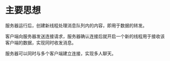 # 主要思想

服务器运行后，创建新线程处理消息队列内的内容，即用于数据的转发。

客户端向服务器发送连接请求，服务器确认连接后就开启一个新的线程用于接收该客户端的数据，实现同时收发消息。

服务器可以同时与多个客户端建立连接，实现多人聊天。
